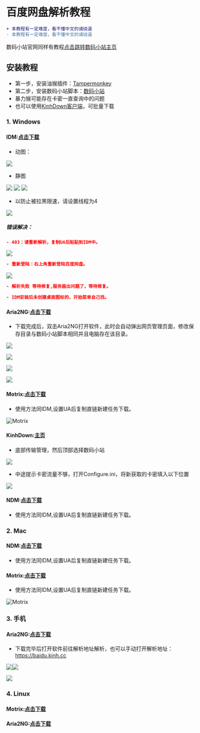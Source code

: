 # 百度网盘解析教程        
```diff
+ 本教程有一定难度，看不懂中文的请绕道
- 本教程有一定难度，看不懂中文的请绕道
```
数码小站官网同样有教程[点击跳转数码小站主页](https://www.shuma.ink/zh-cn/install.html)
## 安装教程  
- 第一步，安装油猴插件：[Tampermonkey](https://www.tampermonkey.net)
- 第二步，安装数码小站脚本：[数码小站](https://greasyfork.org/zh-CN/scripts/426806)  
- 暴力猴可能存在卡密一直查询中的问题
- 也可以使用[KinhDown客户端](https://kinhdown.com)，可批量下载
### 1. Windows  
#### IDM:[点击下载](https://gitee.com/LoveGlaze/BaiDuPan/raw/master/IDM/Internet%20Download%20Manager.exe)  
- 动图：

<img src="https://gitee.com/LoveGlaze/BaiDuPan/raw/master/images/ShuMa-IDM.gif" />  

- 静图  

<img src="https://gitee.com/LoveGlaze/BaiDuPan/raw/master/images/IDM1.png" />  

<img src="https://gitee.com/LoveGlaze/BaiDuPan/raw/master/images/IDM2.png" /> 

<img src="https://gitee.com/LoveGlaze/BaiDuPan/raw/master/images/IDM3.png" />  

- 以防止被拉黑限速，请设置线程为4  

<img src="https://gitee.com/LoveGlaze/BaiDuPan/raw/master/images/IDM4.png" />  

##### 错误解决：  
```json
- 403：请重新解析，复制UA后粘贴到IDM中。  
```
<img src="https://gitee.com/LoveGlaze/BaiDuPan/raw/master/images/403%E9%94%99%E8%AF%AF.png" /> 

```json
- 重新登陆：右上角重新登陆百度网盘。  
```
<img src="https://gitee.com/LoveGlaze/BaiDuPan/raw/master/images/%E9%87%8D%E6%96%B0%E7%99%BB%E9%99%86%E9%94%99%E8%AF%AF.png" />  

```json
- 解析失败 等待修复,服务器出问题了，等待修复。  
```

```json
- IDM安装后未创建桌面图标的，开始菜单自己找。  
```

#### Aria2NG:[点击下载](http://aria2.baisheng999.com/)

- 下载完成后，双击Aria2NG打开软件，此时会自动弹出网页管理页面，修改保存目录与数码小站脚本相同并且电脑存在该目录。

![](https://gitee.com/LoveGlaze/BaiDuPan/raw/master/images/Aria1.png)  

![](https://gitee.com/LoveGlaze/BaiDuPan/raw/master/images/Aria2.png)  

![](https://gitee.com/LoveGlaze/BaiDuPan/raw/master/images/Aria3.png)

![](https://gitee.com/LoveGlaze/BaiDuPan/raw/master/images/Aria4.png)

#### Motrix:[点击下载](https://motrix.app)  

- 使用方法同IDM,设置UA后复制直链新建任务下载。
  
![Motrix](https://gitee.com/LoveGlaze/BaiDuPan/raw/master/images/Motrix.png)    

#### KinhDown:[主页](https://kinhdown.com)

- 底部传输管理，然后顶部选择数码小站

![](https://gitee.com/LoveGlaze/BaiDuPan/raw/master/images/KinhDown.png)

- 中途提示卡密流量不够，打开Configure.ini，将新获取的卡密填入以下位置

![](https://gitee.com/LoveGlaze/BaiDuPan/raw/master/images/KinhDown2.png)

#### NDM:[点击下载](http://www.neatdownloadmanager.com/index.php)  

- 使用方法同IDM,设置UA后复制直链新建任务下载。  

### 2. Mac

#### NDM:[点击下载](http://www.neatdownloadmanager.com/index.php)

- 使用方法同IDM,设置UA后复制直链新建任务下载。

#### Motrix:[点击下载](https://motrix.app)

- 使用方法同IDM,设置UA后复制直链新建任务下载。

![Motrix](https://gitee.com/LoveGlaze/BaiDuPan/raw/master/images/Motrix.png)  

### 3. 手机  

#### Aria2NG:[点击下载](https://gitee.com/LoveGlaze/BaiDuPan/attach_files/860266/download/AriaNg%20GUI%20-%20KinhDown.apk)  

- 下载完毕后打开软件前往解析地址解析，也可以手动打开解析地址：https://baidu.kinh.cc  

![](https://gitee.com/LoveGlaze/BaiDuPan/raw/master/images/AriaS1.png)![](https://gitee.com/LoveGlaze/BaiDuPan/raw/master/images/AriaS2.png)  

![](https://gitee.com/LoveGlaze/BaiDuPan/raw/master/images/AriaS3.png)  

### 4. Linux

#### Motrix:[点击下载](https://motrix.app)

#### Aria2NG:[点击下载](http://aria2.baisheng999.com/)


